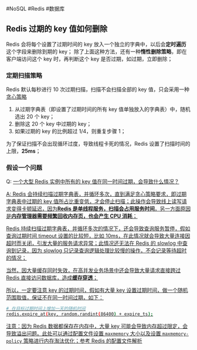 #NoSQL #Redis #数据库

## Redis 过期的 key 值如何删除

Redis 会将每个设置了过期时间的 key 放入一个独立的字典中，以后会**定时遍历**这个字段来删除到期的 key；
除了上面这种方法，还有一种**惰性删除策略**，即在客户端访问这个 key 时，再判断这个 key 是否过期，如过期，立即删除；

### 定期扫描策略

Redis 默认每秒进行 10 次过期扫描，扫描不会扫描全部的 key 值，只会采用一种 <u>贪心策略</u>

1. 从过期字典表（即设置了过期时间的所有 key 值单独放入的字典表）中，随机选出 20 个 key；
2. 删除这 20 个 key 中过期的 key；
3. 如果过期的 key 的比例超过 1/4，则重复步骤 1；

为了保证扫描不会出现循环过度，导致线程卡死的情况，Redis 设置了扫描时间的上限，**25ms**；

### 假设一个问题

Q:     <u>一个大型 Redis 实例中所有的 key 值在同一时间过期，会导致什么情况？<u/>

A: Redis 会持续扫描过期字典表，并循环多次，直到满足贪心策略要求，即过期字典表中过期的 key 值所占比重变低，才会停止扫描；此操作会导致线上读写请求变得卡顿延迟，因为**Redis 是单线程服务，扫描会占用服务时间**，另一方面原因是**内存管理器需要频繁回收内存页，也会产生 CPU 消耗**；

Redis 持续扫描过期字典表，并循环多次的情况下，还会导致查询服务暂停，假如查询过期时间 timeout 设置的比较短，比如 10ms，在此情况就会导致大量连接因超时而关闭，引发大量的服务请求异常；此情况还无法在 Redis 的 slowlog 中查询到记录，因为 slowlog 只记录查询逻辑处理比较慢的操作，不会记录等待超时的情况；

当然，因大量缓存同时失效，在高并发业务场景中还会导致大量请求直接跨过 Redis 直接访问数据库，造成**缓存穿透**；

所以，一定要注意 key 的过期时间，假如有大量 key 设置过期时间，做一个随机范围取值，保证不在同一时间过期，如下：

```bash
# 在目标过期时间上增加一天的随机时间
redis.expire_at(key, random.randint(86400) + expire_ts);
```

注意：因为 Redis 数据都保存在内存中，大量 key 可能会导致内存超过限定，会导致溢出问题。此处可以通过配置文件设置 `maxmemory` 大小以及设置 `maxmemory-policy` 策略进行内存淘汰优化；参考 Redis 的配置文件解析
